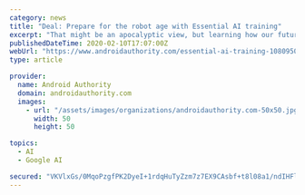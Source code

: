 ```yaml
---
category: news
title: "Deal: Prepare for the robot age with Essential AI training"
excerpt: "That might be an apocalyptic view, but learning how our future conquerors operate is definitely a worthwhile career move. Tech Deals is now offering the Essential AI and Machine Learning Certification Training Bundle as a budget-friendly guide. Explore computer vision and machine learning. Across your training, you’ll dabble with computer ..."
publishedDateTime: 2020-02-10T17:07:00Z
webUrl: "https://www.androidauthority.com/essential-ai-training-1080950/"
type: article

provider:
  name: Android Authority
  domain: androidauthority.com
  images:
    - url: "/assets/images/organizations/androidauthority.com-50x50.jpg"
      width: 50
      height: 50

topics:
  - AI
  - Google AI

secured: "VKVlxGs/0MqoPzgfPK2DyeI+1rdqHuTyZzm7z7EX9CAsbf+t8l08a1/ndIHFlteDTpTBArhhGFLIkQrlHuqTI00vNjGlRJXO6VvsYXKPa15GoYgIvdVILgM0/7IvaT2EUDVmEVWMiAzT6AFzWIxGVaCeB/WjD/66LtmeiVaiQBagS7A6AtExDiSgdS+F51OtdcEJ1SVT8uHqwRqNwvbQdozIHlipJUggI5D1mBZuDEo1DafGDDPmwafgyVUqIY+La6Zmo4O7bc1FQuEOMTqZZinSs6ulPBqyOnUYC4W4ThzFbC+jP54AwcoB9guJfQHn3t925SYz1Z711BslkiOQIwg0sP3h6+vewrnIyAbf7qylnDzA3L8MWObirud8aOb5uNQmk2OP4HXq0V4MQ2h4E9n0QYp3rcq75PYtK6so+JTXg0tuWoGW/VNtamhwj0sX+FJFgRdfeaMncoZ9V7oqwUfXyS1pvKqPARY34tqINXU=;FIeZVGnM4t6yxbfau5ncCA=="
---
```


